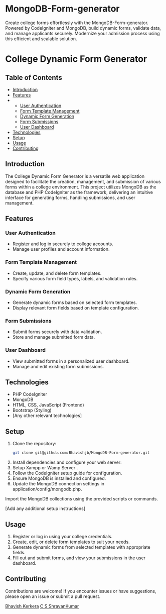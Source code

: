 # MongoDB-Form-generator
Create college forms effortlessly with the MongoDB-Form-generator. Powered by CodeIgniter and MongoDB, build dynamic forms, validate data, and manage applicants securely. Modernize your admission process using this efficient and scalable solution.

# College Dynamic Form Generator


## Table of Contents

- [Introduction](#introduction)
- [Features](#features)
- - [User Authentication](#user-authentication)
  - [Form Template Management](#form-template-management)
  - [Dynamic Form Generation](#dynamic-form-generation)
  - [Form Submissions](#form-submissions)
  - [User Dashboard](#user-dashboard)
- [Technologies](#technologies)
- [Setup](#setup)
- [Usage](#usage)
- [Contributing](#contributing)

## Introduction

The College Dynamic Form Generator is a versatile web application designed to facilitate the creation, management, and submission of various forms within a college environment. This project utilizes MongoDB as the database and PHP CodeIgniter as the framework, delivering an intuitive interface for generating forms, handling submissions, and user management.

## Features

### User Authentication

- Register and log in securely to college accounts.
- Manage user profiles and account information.

### Form Template Management

- Create, update, and delete form templates.
- Specify various form field types, labels, and validation rules.

### Dynamic Form Generation

- Generate dynamic forms based on selected form templates.
- Display relevant form fields based on template configuration.

### Form Submissions

- Submit forms securely with data validation.
- Store and manage submitted form data.

### User Dashboard

- View submitted forms in a personalized user dashboard.
- Manage and edit existing form submissions.

## Technologies

- PHP CodeIgniter
- MongoDB
- HTML, CSS, JavaScript (Frontend)
- Bootstrap (Styling)
- [Any other relevant technologies]

## Setup

1. Clone the repository:
   ```bash
   git clone git@github.com:Bhavishjb/MongoDB-Form-generator.git
2. Install dependencies and configure your web server:
3. Setup Xampp or Wamp Server .
4. Follow the CodeIgniter setup guide for configuration.
5. Ensure MongoDB is installed and configured.
6. Update the MongoDB connection settings in application/config/mongodb.php.

Import the MongoDB collections using the provided scripts or commands.

[Add any additional setup instructions]

## Usage
1. Register or log in using your college credentials.
2. Create, edit, or delete form templates to suit your needs.
3. Generate dynamic forms from selected templates with appropriate fields.
4. Fill out and submit forms, and view your submissions in the user dashboard.

## Contributing

Contributions are welcome! If you encounter issues or have suggestions, please open an issue or submit a pull request.

[Bhavish Kerkera](https://github.com/Bhavishjb)
[C S ShravanKumar](https://github.com/Shravan-7)
